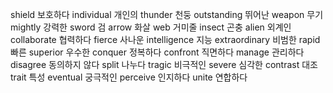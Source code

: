 shield	보호하다
individual	개인의
thunder	천둥
outstanding	뛰어난
weapon	무기
mightly	강력한
sword	검
arrow	화살
web	거미줄
insect	곤충
alien	외계인
collaborate	협력하다
fierce	사나운
intelligence	지능
extraordinary	비범한
rapid	빠른
superior	우수한
conquer	정복하다
confront	직면하다
manage	관리하다
disagree	동의하지 않다
split	나누다
tragic	비극적인
severe	심각한
contrast	대조
trait	특성
eventual	궁극적인
perceive	인지하다
unite	연합하다
